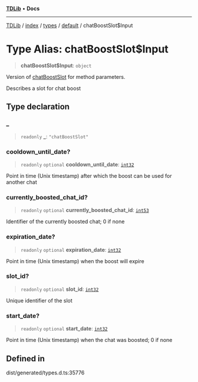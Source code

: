 [**TDLib**](../../../../../../README.md) • **Docs**

***

[TDLib](../../../../../../modules.md) / [index](../../../../../README.md) / [types](../../../README.md) / [default](../README.md) / chatBoostSlot$Input

# Type Alias: chatBoostSlot$Input

> **chatBoostSlot$Input**: `object`

Version of [chatBoostSlot](chatBoostSlot.md) for method parameters.

Describes a slot for chat boost

## Type declaration

### \_

> `readonly` **\_**: `"chatBoostSlot"`

### cooldown\_until\_date?

> `readonly` `optional` **cooldown\_until\_date**: [`int32`](int32.md)

Point in time (Unix timestamp) after which the boost can be used for another chat

### currently\_boosted\_chat\_id?

> `readonly` `optional` **currently\_boosted\_chat\_id**: [`int53`](int53.md)

Identifier of the currently boosted chat; 0 if none

### expiration\_date?

> `readonly` `optional` **expiration\_date**: [`int32`](int32.md)

Point in time (Unix timestamp) when the boost will expire

### slot\_id?

> `readonly` `optional` **slot\_id**: [`int32`](int32.md)

Unique identifier of the slot

### start\_date?

> `readonly` `optional` **start\_date**: [`int32`](int32.md)

Point in time (Unix timestamp) when the chat was boosted; 0 if none

## Defined in

dist/generated/types.d.ts:35776
